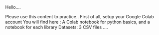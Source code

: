 Hello....

Please use this content to practice..
First of all, setup your Google Colab account 
You will find here  :
A Colab notebook for python basics, and a notebook for each library 
Datasets: 3 CSV files
....
 
                      

